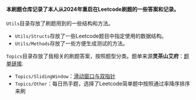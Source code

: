 #### 本刷题仓库记录了本人从2024年重启在Leetcode刷题的一些答案和记录。

`Utils`目录存放了刷题用到的一些结构和方法。
- `Utils/Structs`存放了一些Leetcode题目中指定使用的数据结构。
- `Utils/Methods`存放了一些方便生成测试的方法。

`Topics`目录存放了我相关的刷题答案，按照题型分类。题单来源**灵茶山艾府**：[题单链接](https://leetcode.cn/circle/discuss/RvFUtj/).
- `Topics/SlidingWindow`：[滑动窗口与双指针]((https://leetcode.cn/circle/discuss/0viNMK/))
- `Topics/Other`：每日热手题，选择了Leetcode简单题中按照通过率降序排序来刷